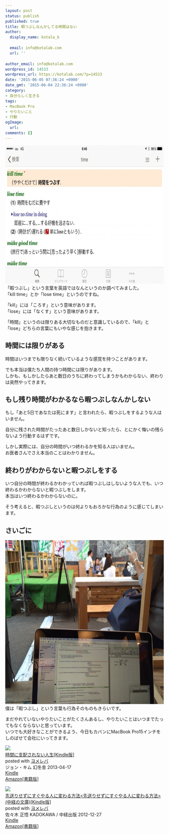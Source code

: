 ```yaml
---
layout: post
status: publish
published: true
title: 暇つぶしなんかしてる時間はない
author:
  display_name: kotala_b

  email: info@kotalab.com
  url: ''

author_email: info@kotalab.com
wordpress_id: 14533
wordpress_url: https://kotalab.com/?p=14533
date: '2015-06-05 07:36:24 +0900'
date_gmt: '2015-06-04 22:36:24 +0900'
category:
- 自分らしく生きる
tags:
- MacBook Pro
- やりたいこと
- 行動
ogImage:
  url:
comments: []
---
```

<p><img src="/wp-content/uploads/2015/06/time-is-precious_20150605_01-780x439.jpg" alt="time-is-precious_20150605_01" width="780" height="439" class="aligncenter size-large wp-image-14536" /><br />
「暇つぶし」という言葉を英語ではなんというのか調べてみました。<br />
「kill time」とか「lose time」というのですね。</p>
<p>「kill」には「ころす」という意味があります。<br />
「lose」には「なくす」という意味があります。</p>
<p>「時間」というのは限りある大切なものだと意識しているので、「kill」と「lose」どちらの言葉にもいやな感じを抱きます。<br />
</p>
<!--more-->
<h2>時間には限りがある</h2>
<p>時間はいつまでも限りなく続いているような感覚を持つことがあります。</p>
<p>でも本当は僕たち人間の持つ時間には限りがあります。<br />
しかも、もしかしたらあと数日のうちに終わってしまうかもわからない、終わりは突然やってきます。</p>
<h2>もし残り時間がわかるなら暇つぶしなんかしない</h2>
<p>もし「あと5日であなたは死にます」と言われたら、暇つぶしをするような人はいません。</p>
<p>自分に残された時間がたったあと数日しかないと知ったら、とにかく悔いの残らないよう行動するはずです。</p>
<p>しかし実際には、自分の時間がいつ終わるかを知る人はいません。<br />
お医者さんでさえ本当のことはわかりません。</p>
<h2>終わりがわからないと暇つぶしをする</h2>
<p>いつ自分の時間が終わるかわかっていれば暇つぶしはしないような人でも、いつ終わるかわからないと暇つぶしをします。<br />
本当はいつ終わるかわからないのに。</p>
<p>そう考えると、暇つぶしというのは何よりもおろかな行為のように感じてしまいます。</p>
<h2>さいごに</h2>
<p><img src="/wp-content/uploads/2015/06/time-is-precious_20150605_02-780x520.jpg" alt="time-is-precious_20150605_02" width="780" height="520" class="aligncenter size-large wp-image-14535" /><br />
僕は「暇つぶし」という言葉も行為そのものもきらいです。</p>
<p>まだやれていないやりたいことがたくさんあるし、やりたいことはいつまでたってもなくならないと思っています。<br />
いつでも大好きなことができるよう、今日もカバンにMacBook Pro15インチをしのばせて会社にいってきます。</p>
<div class="booklink-box">
<div class="booklink-image"><a href="https://www.amazon.co.jp/exec/obidos/asin/B00CEPEI02/same-22/" rel="nofollow" target="_blank"><img src="https://images-fe.ssl-images-amazon.com/images/I/51ez%2B2rU7nL._SL160_.jpg" style="border: none;" /></a></div>
<div class="booklink-info">
<div class="booklink-name"><a href="https://www.amazon.co.jp/exec/obidos/asin/B00CEPEI02/same-22/" rel="nofollow" target="_blank">時間に支配されない人生[Kindle版]</a>
<div class="booklink-powered-date">posted with <a href="https://yomereba.com" rel="nofollow" target="_blank">ヨメレバ</a></div>
</div>
<div class="booklink-detail">ジョン・キム 幻冬舎 2013-04-17    </div>
<div class="booklink-link2">
<div class="shoplinkkindle"><a href="https://www.amazon.co.jp/exec/obidos/ASIN/B00CEPEI02/same-22/" rel="nofollow" target="_blank">Kindle</a></div>
<div class="shoplinkamazon"><a href="https://www.amazon.co.jp/exec/obidos/ASIN/4344023625/same-22/" rel="nofollow" target="_blank">Amazon[書籍版]</a></div>
</p></div>
</div>
<div class="booklink-footer"></div>
</div>
<div class="booklink-box">
<div class="booklink-image"><a href="https://www.amazon.co.jp/exec/obidos/asin/B00ARBMSQG/same-22/" rel="nofollow" target="_blank"><img src="https://images-fe.ssl-images-amazon.com/images/I/51lLDYud3FL._SL160_.jpg" style="border: none;" /></a></div>
<div class="booklink-info">
<div class="booklink-name"><a href="https://www.amazon.co.jp/exec/obidos/asin/B00ARBMSQG/same-22/" rel="nofollow" target="_blank">先送りせずにすぐやる人に変わる方法<先送りせずにすぐやる人に変わる方法> (中経の文庫)[Kindle版]</a>
<div class="booklink-powered-date">posted with <a href="https://yomereba.com" rel="nofollow" target="_blank">ヨメレバ</a></div>
</div>
<div class="booklink-detail">佐々木 正悟 KADOKAWA / 中経出版 2012-12-27    </div>
<div class="booklink-link2">
<div class="shoplinkkindle"><a href="https://www.amazon.co.jp/exec/obidos/ASIN/B00ARBMSQG/same-22/" rel="nofollow" target="_blank">Kindle</a></div>
<div class="shoplinkamazon"><a href="https://www.amazon.co.jp/exec/obidos/ASIN/4806142476/same-22/" rel="nofollow" target="_blank">Amazon[書籍版]</a></div>
</p></div>
</div>
<div class="booklink-footer"></div>
</div>
